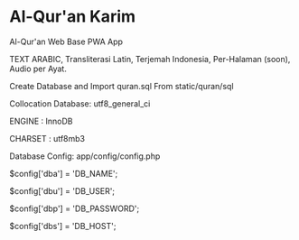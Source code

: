 # Al-Qur'an Karim 
Al-Qur'an Web Base PWA App

TEXT ARABIC, Transliterasi Latin, Terjemah Indonesia, Per-Halaman (soon), Audio per Ayat.

Create Database and Import quran.sql From static/quran/sql

Collocation Database: utf8_general_ci

ENGINE 	: InnoDB

CHARSET : utf8mb3



Database Config:
app/config/config.php

$config['dba'] = 'DB_NAME';

$config['dbu'] = 'DB_USER';

$config['dbp'] = 'DB_PASSWORD';

$config['dbs'] = 'DB_HOST';
